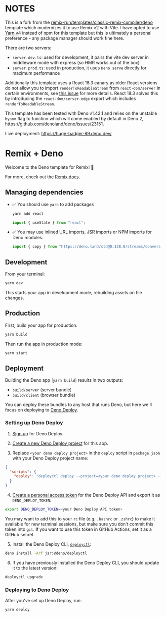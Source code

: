 # NOTES

This is a fork from the
[remix-run/templates/classic-remix-compiler/deno](https://github.com/remix-run/remix/tree/6edd56211c5b256e2e78f781695fdb39a037463e/templates/classic-remix-compiler/deno)
template which modernizes it to use Remix v2 with Vite. I have opted to use
[Yarn v4](https://yarnpkg.com/) instead of npm for this template but this is
ultimately a personal preference - any package manager should work fine here.

There are two servers:

- `server.dev.ts`: used for development, it pairs the vite dev server in
  middleware mode with express (so HMR works out of the box)
- `server.prod.ts`: used in production, it uses `Deno.serve` directly for
  maximum performance

Additionally this template uses a React 18.3 canary as older React versions do
not allow you to import `renderToReadableStream` from `react-dom/server` in
certain environments, see
[this issue](https://github.com/facebook/react/issues/26906) for more details.
React 18.3 solves this by introducing the `react-dom/server.edge` export which
includes `renderToReadableStream`.

This template has been tested with Deno v1.42.1 and relies on the unstable
`byonm` flag to function which will come enabled by default in Deno 2,
https://github.com/denoland/deno/issues/23151.

Live deployment: https://huge-badger-89.deno.dev/

# Remix + Deno

Welcome to the Deno template for Remix! 🦕

For more, check out the [Remix docs](https://remix.run/docs).

## Managing dependencies

- ✅ You should use `yarn` to add packages
  ```sh
  yarn add react
  ```
  ```ts
  import { useState } from "react";
  ```
- ✅ You may use inlined URL imports, JSR imports or NPM imports for Deno
  modules.
  ```ts
  import { copy } from "https://deno.land/std@0.138.0/streams/conversion.ts";
  ```

## Development

From your terminal:

```sh
yarn dev
```

This starts your app in development mode, rebuilding assets on file changes.

## Production

First, build your app for production:

```sh
yarn build
```

Then run the app in production mode:

```sh
yarn start
```

## Deployment

Building the Deno app (`yarn build`) results in two outputs:

- `build/server` (server bundle)
- `build/client` (browser bundle)

You can deploy these bundles to any host that runs Deno, but here we'll focus on
deploying to [Deno Deploy](https://deno.com/deploy).

### Setting up Deno Deploy

1. [Sign up](https://dash.deno.com/signin) for Deno Deploy.

2. [Create a new Deno Deploy project](https://dash.deno.com/new) for this app.

3. Replace `<your deno deploy project>` in the `deploy` script in `package.json`
   with your Deno Deploy project name:

```json filename=package.json
{
  "scripts": {
    "deploy": "deployctl deploy --project=<your deno deploy project> --include=build,server-prod.ts ./server.prod.ts"
  }
}
```

4. [Create a personal access token](https://dash.deno.com/account) for the Deno
   Deploy API and export it as `DENO_DEPLOY_TOKEN`:

```sh
export DENO_DEPLOY_TOKEN=<your Deno Deploy API token>
```

You may want to add this to your `rc` file (e.g. `.bashrc` or `.zshrc`) to make
it available for new terminal sessions, but make sure you don't commit this
token into `git`. If you want to use this token in GitHub Actions, set it as a
GitHub secret.

5. Install the Deno Deploy CLI,
   [`deployctl`](https://github.com/denoland/deployctl):

```sh
deno install -Arf jsr:@deno/deployctl
```

6. If you have previously installed the Deno Deploy CLI, you should update it to
   the latest version:

```sh
deployctl upgrade
```

### Deploying to Deno Deploy

After you've set up Deno Deploy, run:

```sh
yarn deploy
```
